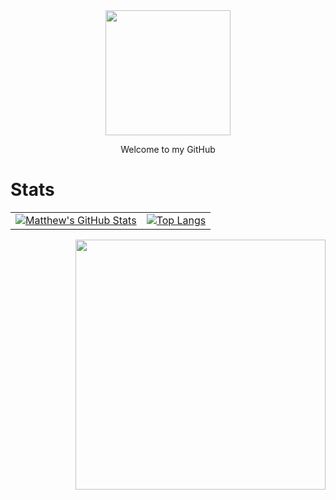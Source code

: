 <div align="center">
	<img width=200px height=200px align="center" src="https://c.tenor.com/ciXVEY9J2BUAAAAi/sailor-moon-usagi.gif" />
		<p align="center">
			<p>Welcome to my GitHub</p>
		</p>
</div>


# Stats
| | | 
| :--: | :--: |
| [![Matthew's GitHub Stats](https://github-readme-stats.vercel.app/api?username=wagabooga&show_icons=true&theme=tokyonight&hide=stars,issues)](https://github.com/anuraghazra/github-readme-stats) | [![Top Langs](https://github-readme-stats.vercel.app/api/top-langs/?username=wagabooga)](https://github.com/anuraghazra/github-readme-stats)

  <image align="right" width=400px src="https://c.tenor.com/CDYBDRhL3SIAAAAC/anime-gif-anime.gif"></image>

		
